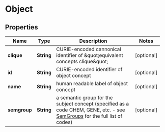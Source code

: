 
# Object

## Properties
Name | Type | Description | Notes
------------ | ------------- | ------------- | -------------
**clique** | **String** | CURIE-encoded cannonical identifier of \&quot;equivalent concepts clique\&quot;  |  [optional]
**id** | **String** | CURIE-encoded identifier of object concept  |  [optional]
**name** | **String** | human readable label of object concept |  [optional]
**semgroup** | **String** | a semantic group for the subject concept (specified as a code CHEM, GENE, etc. - see [SemGroups](https://metamap.nlm.nih.gov/Docs/SemGroups_2013.txt) for the full list of codes)  |  [optional]



